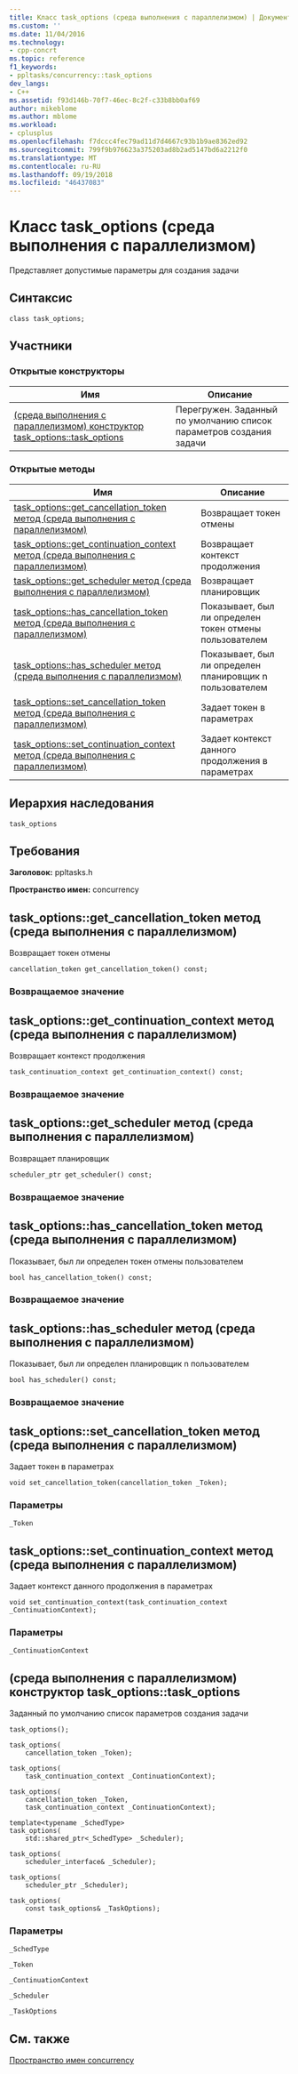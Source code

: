 ```yaml
---
title: Класс task_options (среда выполнения с параллелизмом) | Документация Майкрософт
ms.custom: ''
ms.date: 11/04/2016
ms.technology:
- cpp-concrt
ms.topic: reference
f1_keywords:
- ppltasks/concurrency::task_options
dev_langs:
- C++
ms.assetid: f93d146b-70f7-46ec-8c2f-c33b8bb0af69
author: mikeblome
ms.author: mblome
ms.workload:
- cplusplus
ms.openlocfilehash: f7dccc4fec79ad11d7d4667c93b1b9ae8362ed92
ms.sourcegitcommit: 799f9b976623a375203ad8b2ad5147bd6a2212f0
ms.translationtype: MT
ms.contentlocale: ru-RU
ms.lasthandoff: 09/19/2018
ms.locfileid: "46437083"
---
```

# <a name="taskoptions-class-concurrency-runtime"></a>Класс task_options (среда выполнения с параллелизмом)

Представляет допустимые параметры для создания задачи

## <a name="syntax"></a>Синтаксис

```
class task_options;
```

## <a name="members"></a>Участники

### <a name="public-constructors"></a>Открытые конструкторы

|Имя|Описание|
|----------|-----------------|
|[(среда выполнения с параллелизмом) конструктор task_options::task_options](#ctor)|Перегружен. Заданный по умолчанию список параметров создания задачи|

### <a name="public-methods"></a>Открытые методы

|Имя|Описание|
|----------|-----------------|
|[task_options::get_cancellation_token метод (среда выполнения с параллелизмом)](#get_cancellation_token)|Возвращает токен отмены|
|[task_options::get_continuation_context метод (среда выполнения с параллелизмом)](#get_continuation_context)|Возвращает контекст продолжения|
|[task_options::get_scheduler метод (среда выполнения с параллелизмом)](#get_scheduler)|Возвращает планировщик|
|[task_options::has_cancellation_token метод (среда выполнения с параллелизмом)](#has_cancellation_token)|Показывает, был ли определен токен отмены пользователем|
|[task_options::has_scheduler метод (среда выполнения с параллелизмом)](#has_scheduler)|Показывает, был ли определен планировщик n пользователем|
|[task_options::set_cancellation_token метод (среда выполнения с параллелизмом)](#set_cancellation_token)|Задает токен в параметрах|
|[task_options::set_continuation_context метод (среда выполнения с параллелизмом)](#set_continuation_context)|Задает контекст данного продолжения в параметрах|

## <a name="inheritance-hierarchy"></a>Иерархия наследования

`task_options`

## <a name="requirements"></a>Требования

**Заголовок:** ppltasks.h

**Пространство имен:** concurrency

##  <a name="get_cancellation_token"></a>  task_options::get_cancellation_token метод (среда выполнения с параллелизмом)

Возвращает токен отмены

```
cancellation_token get_cancellation_token() const;
```

### <a name="return-value"></a>Возвращаемое значение

##  <a name="get_continuation_context"></a>  task_options::get_continuation_context метод (среда выполнения с параллелизмом)

Возвращает контекст продолжения

```
task_continuation_context get_continuation_context() const;
```

### <a name="return-value"></a>Возвращаемое значение

##  <a name="get_scheduler"></a>  task_options::get_scheduler метод (среда выполнения с параллелизмом)

Возвращает планировщик

```
scheduler_ptr get_scheduler() const;
```

### <a name="return-value"></a>Возвращаемое значение

##  <a name="has_cancellation_token"></a>  task_options::has_cancellation_token метод (среда выполнения с параллелизмом)

Показывает, был ли определен токен отмены пользователем

```
bool has_cancellation_token() const;
```

### <a name="return-value"></a>Возвращаемое значение

##  <a name="has_scheduler"></a>  task_options::has_scheduler метод (среда выполнения с параллелизмом)

Показывает, был ли определен планировщик n пользователем

```
bool has_scheduler() const;
```

### <a name="return-value"></a>Возвращаемое значение

##  <a name="set_cancellation_token"></a>  task_options::set_cancellation_token метод (среда выполнения с параллелизмом)

Задает токен в параметрах

```
void set_cancellation_token(cancellation_token _Token);
```

### <a name="parameters"></a>Параметры

`_Token`

##  <a name="set_continuation_context"></a>  task_options::set_continuation_context метод (среда выполнения с параллелизмом)

Задает контекст данного продолжения в параметрах

```
void set_continuation_context(task_continuation_context _ContinuationContext);
```

### <a name="parameters"></a>Параметры

`_ContinuationContext`

##  <a name="ctor"></a>  (среда выполнения с параллелизмом) конструктор task_options::task_options

Заданный по умолчанию список параметров создания задачи

```
task_options();

task_options(
    cancellation_token _Token);

task_options(
    task_continuation_context _ContinuationContext);

task_options(
    cancellation_token _Token,
    task_continuation_context _ContinuationContext);

template<typename _SchedType>
task_options(
    std::shared_ptr<_SchedType> _Scheduler);

task_options(
    scheduler_interface& _Scheduler);

task_options(
    scheduler_ptr _Scheduler);

task_options(
    const task_options& _TaskOptions);
```

### <a name="parameters"></a>Параметры

`_SchedType`

`_Token`

`_ContinuationContext`

`_Scheduler`

`_TaskOptions`

## <a name="see-also"></a>См. также

[Пространство имен concurrency](concurrency-namespace.md)

